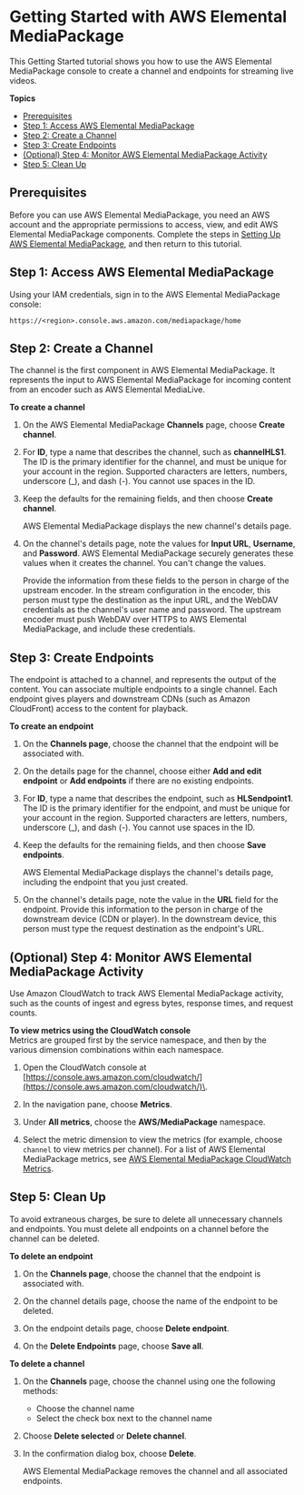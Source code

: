 # Getting Started with AWS Elemental MediaPackage<a name="getting-started"></a>

This Getting Started tutorial shows you how to use the AWS Elemental MediaPackage console to create a channel and endpoints for streaming live videos\.

**Topics**
+ [Prerequisites](#create-iam)
+ [Step 1: Access AWS Elemental MediaPackage](#access-emp)
+ [Step 2: Create a Channel](#create-channel)
+ [Step 3: Create Endpoints](#create-endpoint)
+ [\(Optional\) Step 4: Monitor AWS Elemental MediaPackage Activity](#monitor-emp)
+ [Step 5: Clean Up](#clean-up)

## Prerequisites<a name="create-iam"></a>

Before you can use AWS Elemental MediaPackage, you need an AWS account and the appropriate permissions to access, view, and edit AWS Elemental MediaPackage components\. Complete the steps in [Setting Up AWS Elemental MediaPackage](setting-up.md), and then return to this tutorial\.

## Step 1: Access AWS Elemental MediaPackage<a name="access-emp"></a>

Using your IAM credentials, sign in to the AWS Elemental MediaPackage console:

```
https://<region>.console.aws.amazon.com/mediapackage/home
```

## Step 2: Create a Channel<a name="create-channel"></a>

The channel is the first component in AWS Elemental MediaPackage\. It represents the input to AWS Elemental MediaPackage for incoming content from an encoder such as AWS Elemental MediaLive\. 

**To create a channel**

1. On the AWS Elemental MediaPackage **Channels** page, choose **Create channel**\.

1. For **ID**, type a name that describes the channel, such as **channelHLS1**\. The ID is the primary identifier for the channel, and must be unique for your account in the region\. Supported characters are letters, numbers, underscore \(\_\), and dash \(\-\)\. You cannot use spaces in the ID\.

1. Keep the defaults for the remaining fields, and then choose **Create channel**\.

   AWS Elemental MediaPackage displays the new channel's details page\.

1. On the channel's details page, note the values for **Input URL**, **Username**, and **Password**\. AWS Elemental MediaPackage securely generates these values when it creates the channel\. You can't change the values\. 

   Provide the information from these fields to the person in charge of the upstream encoder\. In the stream configuration in the encoder, this person must type the destination as the input URL, and the WebDAV credentials as the channel's user name and password\. The upstream encoder must push WebDAV over HTTPS to AWS Elemental MediaPackage, and include these credentials\.

## Step 3: Create Endpoints<a name="create-endpoint"></a>

The endpoint is attached to a channel, and represents the output of the content\. You can associate multiple endpoints to a single channel\. Each endpoint gives players and downstream CDNs \(such as Amazon CloudFront\) access to the content for playback\. 

**To create an endpoint**

1. On the **Channels page**, choose the channel that the endpoint will be associated with\.

1. On the details page for the channel, choose either **Add and edit endpoint** or **Add endpoints** if there are no existing endpoints\.

1. For **ID**, type a name that describes the endpoint, such as **HLSendpoint1**\. The ID is the primary identifier for the endpoint, and must be unique for your account in the region\. Supported characters are letters, numbers, underscore \(\_\), and dash \(\-\)\. You cannot use spaces in the ID\.

1. Keep the defaults for the remaining fields, and then choose **Save endpoints**\.

   AWS Elemental MediaPackage displays the channel's details page, including the endpoint that you just created\.

1. On the channel's details page, note the value in the **URL** field for the endpoint\. Provide this information to the person in charge of the downstream device \(CDN or player\)\. In the downstream device, this person must type the request destination as the endpoint's URL\.

## \(Optional\) Step 4: Monitor AWS Elemental MediaPackage Activity<a name="monitor-emp"></a>

Use Amazon CloudWatch to track AWS Elemental MediaPackage activity, such as the counts of ingest and egress bytes, response times, and request counts\.

**To view metrics using the CloudWatch console**  
Metrics are grouped first by the service namespace, and then by the various dimension combinations within each namespace\.

1. Open the CloudWatch console at [https://console.aws.amazon.com/cloudwatch/](https://console.aws.amazon.com/cloudwatch/)\.

1. In the navigation pane, choose **Metrics**\.

1. Under **All metrics**, choose the **AWS/MediaPackage** namespace\.

1. Select the metric dimension to view the metrics \(for example, choose `channel` to view metrics per channel\)\. For a list of AWS Elemental MediaPackage metrics, see [AWS Elemental MediaPackage CloudWatch Metrics](monitoring-cloudwatch.md#metrics)\.

## Step 5: Clean Up<a name="clean-up"></a>

To avoid extraneous charges, be sure to delete all unnecessary channels and endpoints\. You must delete all endpoints on a channel before the channel can be deleted\.

**To delete an endpoint**

1. On the **Channels page**, choose the channel that the endpoint is associated with\.

1. On the channel details page, choose the name of the endpoint to be deleted\.

1. On the endpoint details page, choose **Delete endpoint**\.

1. On the **Delete Endpoints** page, choose **Save all**\.

**To delete a channel**

1. On the **Channels** page, choose the channel using one the following methods: 
   + Choose the channel name
   + Select the check box next to the channel name

1. Choose **Delete selected** or **Delete channel**\.

1. In the confirmation dialog box, choose **Delete**\.

   AWS Elemental MediaPackage removes the channel and all associated endpoints\.